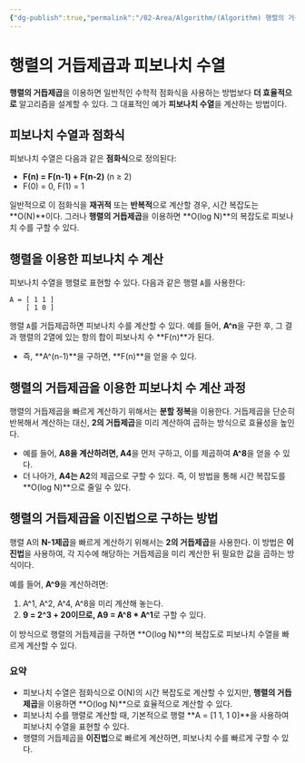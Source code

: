 ```yaml
---
{"dg-publish":true,"permalink":"/02-Area/Algorithm/(Algorithm) 행렬의 거듭제곱/","tags":["Area/Algorithm"],"noteIcon":"","created":"2025-01-05T15:54:58.000+09:00","updated":"2025-04-07T22:52:14.343+09:00"}
---
```



# 행렬의 거듭제곱과 피보나치 수열

**행렬의 거듭제곱**을 이용하면 일반적인 수학적 점화식을 사용하는 방법보다 **더 효율적으로** 알고리즘을 설계할 수 있다. 그 대표적인 예가 **피보나치 수열**을 계산하는 방법이다.

## 피보나치 수열과 점화식

피보나치 수열은 다음과 같은 **점화식**으로 정의된다:
- **F(n) = F(n-1) + F(n-2)** (n ≥ 2)
- F(0) = 0, F(1) = 1

일반적으로 이 점화식을 **재귀적** 또는 **반복적**으로 계산할 경우, 시간 복잡도는 **O(N)**이다. 그러나 **행렬의 거듭제곱**을 이용하면 **O(log N)**의 복잡도로 피보나치 수를 구할 수 있다.

## 행렬을 이용한 피보나치 수 계산

피보나치 수열을 행렬로 표현할 수 있다. 다음과 같은 행렬 `A`를 사용한다:

```
A = [ 1 1 ]
    [ 1 0 ]
```

행렬 `A`를 거듭제곱하면 피보나치 수를 계산할 수 있다. 예를 들어, **A^n**을 구한 후, 그 결과 행렬의 2열에 있는 항의 합이 피보나치 수 **F(n)**가 된다.

- 즉, **A^(n-1)**을 구하면, **F(n)**을 얻을 수 있다.

## 행렬의 거듭제곱을 이용한 피보나치 수 계산 과정

행렬의 거듭제곱을 빠르게 계산하기 위해서는 **분할 정복**을 이용한다. 거듭제곱을 단순히 반복해서 계산하는 대신, **2의 거듭제곱**을 미리 계산하여 곱하는 방식으로 효율성을 높인다.

- 예를 들어, **A8을 계산하려면, A4**을 먼저 구하고, 이를 제곱하여 **A^8**을 얻을 수 있다.
- 더 나아가, **A4는 A2**의 제곱으로 구할 수 있다. 즉, 이 방법을 통해 시간 복잡도를 **O(log N)**으로 줄일 수 있다.

## 행렬의 거듭제곱을 이진법으로 구하는 방법

행렬 A의 **N-1제곱**을 빠르게 계산하기 위해서는 **2의 거듭제곱**을 사용한다. 이 방법은 **이진법**을 사용하여, 각 지수에 해당하는 거듭제곱을 미리 계산한 뒤 필요한 값을 곱하는 방식이다.

예를 들어, **A^9**을 계산하려면:
1. A^1, A^2, A^4, A^8을 미리 계산해 놓는다.
2. **9 = 2^3 + 20이므로, A9 = A^8 * A^1**로 구할 수 있다.

이 방식으로 행렬의 거듭제곱을 구하면 **O(log N)**의 복잡도로 피보나치 수열을 빠르게 계산할 수 있다.

### 요약

- 피보나치 수열은 점화식으로 O(N)의 시간 복잡도로 계산할 수 있지만, **행렬의 거듭제곱**을 이용하면 **O(log N)**으로 효율적으로 계산할 수 있다.
- 피보나치 수를 행렬로 계산할 때, 기본적으로 행렬 **A = [1 1, 1 0]**을 사용하여 피보나치 수열을 표현할 수 있다.
- 행렬의 거듭제곱을 **이진법**으로 빠르게 계산하면, 피보나치 수를 빠르게 구할 수 있다.